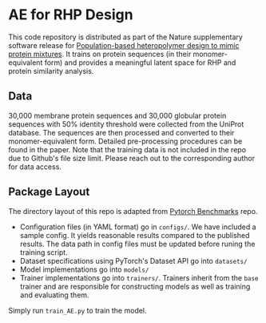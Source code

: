 # AE for RHP Design

This code repository is distributed as part of the Nature supplementary software release for [Population-based heteropolymer design to mimic protein mixtures](https://www.nature.com/articles/s41586-022-05675-0). It trains on protein sequences (in their monomer-equivalent form) and provides a meaningful latent space for RHP and protein similarity analysis.


## Data

30,000 membrane protein sequences and 30,000 globular protein sequences with 50% identity threshold were collected from the UniProt database. The sequences are then processed and converted to their monomer-equivalent form. Detailed pre-processing procedures can be found in the paper. Note that the training data is not included in the repo due to Github's file size limit. Please reach out to the corresponding author for data access.

## Package Layout

The directory layout of this repo is adapted from [Pytorch Benchmarks](https://github.com/sparticlesteve/pytorch-benchmarks) repo.

- Configuration files (in YAML format) go in `configs/`. We have included a sample config. It yields reasonable results compared to the published results. The data path in config files must be updated before runing the training script.
- Dataset specifications using PyTorch's Dataset API go into `datasets/`
- Model implementations go into `models/`
- Trainer implementations go into `trainers/`. Trainers inherit from the `base` trainer and are responsible for constructing models as well as training and evaluating them.

Simply run `train_AE.py` to train the model.
